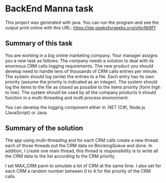 # BackEnd Manna task

This project was generated with java.
You can run the program and see the output print online with this URL:
https://ide.geeksforgeeks.org/oIlsrNt9Ff

## Summary of this task

You are working in a big online marketing company. Your manager assigns you a
new task as follows:
The company needs a solution to deal with its enormous CRM calls logging
requirements. The new product you should develop need to handle tens of
thousands of CRM calls entries per minute. The system should log (write) the
entries to a file. Each entry has its own priority (assume the priority is indicated as
an integer). The system should log the items to the file as closed as possible to the
items priority (form high to low). The system should be used by all the company
products it should function in a multi-threading and multi process environment.

You can develop the logging component either in .NET (C#), Node.js (JavaScript) or
Java.

## Summary of the solution

The app using multi-threading and for each CRM calls create a new thread.
each of those threads put the CRM data on BlockingQueue and done.
In addition, I create one main thread, 
this thread is responsibility is to write all the CRM data to the list according to the CRM priority.

I set MAX_CRM parm to simulate a lot of CRM at the same time.
I also set for each CRM a random number between 0 to 4 for the priority of the CRM calls.




